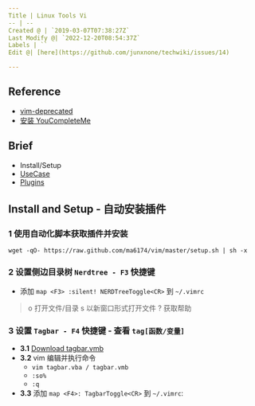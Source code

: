 ```yaml
---
Title | Linux Tools Vi
-- | --
Created @ | `2019-03-07T07:38:27Z`
Last Modify @| `2022-12-20T08:54:37Z`
Labels | ``
Edit @| [here](https://github.com/junxnone/techwiki/issues/14)

---
```

## Reference
- [vim-deprecated](https://github.com/ma6174/vim-deprecated)
- [安装 YouCompleteMe](https://www.cnblogs.com/feiyuhuo/p/10274236.html)

## Brief
- Install/Setup 
- [UseCase](./Vi_Usecase)
- [Plugins](./Vi_plugins)

## Install and Setup - 自动安装插件

### 1 使用自动化脚本获取插件并安装
  
```
wget -qO- https://raw.github.com/ma6174/vim/master/setup.sh | sh -x
```

### 2 设置侧边目录树 `Nerdtree - F3` 快捷键

-  添加 `map <F3> :silent! NERDTreeToggle<CR>` 到 `~/.vimrc`

>o  打开文件/目录
s  以新窗口形式打开文件
?  获取帮助

### 3 设置 `Tagbar - F4`  快捷键 - 查看 `tag[函数/变量]`   
 
- **3.1** [Download tagbar.vmb](http://www.vim.org/scripts/script.php?script_id=3465)
- **3.2** vim 编辑并执行命令
  - `vim tagbar.vba / tagbar.vmb` 
  - `:so%` 
  - `:q`
- **3.3** 添加 `map <F4>: TagbarToggle<CR>` 到 `~/.vimrc`:



